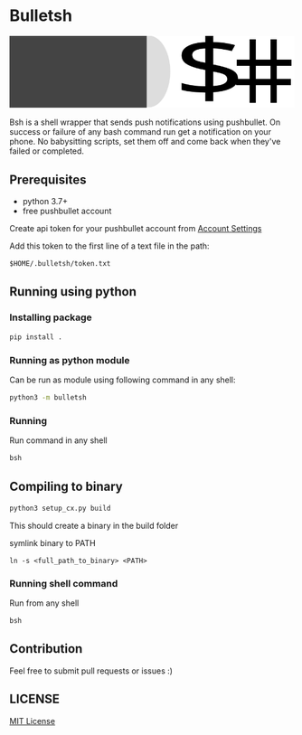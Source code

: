 # Bulletsh
![img](img/bulletsh.svg)

Bsh is a shell wrapper that sends push notifications using pushbullet. On success or failure of any bash command run get a notification on your phone. No babysitting scripts, set them off and come back when they've failed or completed.

## Prerequisites
- python 3.7+
- free pushbullet account

Create api token for your pushbullet account from [Account Settings](https://www.pushbullet.com/#settings/account)

Add this token to the first line of a text file in the path:
```
$HOME/.bulletsh/token.txt
```

## Running using python
### Installing package
```bash
pip install .
```

### Running as python module
Can be run as module using following command in any shell:
```bash
python3 -m bulletsh
```

### Running
Run command in any shell
```bash
bsh
```

## Compiling to binary
```bash
python3 setup_cx.py build
```

This should create a binary in the build folder

symlink binary to PATH

```
ln -s <full_path_to_binary> <PATH>
```

### Running shell command
Run from any shell
```bash
bsh
```

## Contribution
Feel free to submit pull requests or issues :)

## LICENSE
[MIT License](./LICENSE)

